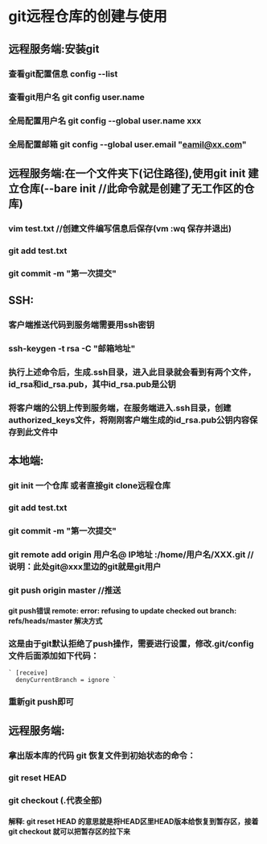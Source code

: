 <!--
 * @Author: zhangjingguo
 * @Date: 2019-09-06 14:21:47
 * @LastEditTime: 2019-09-06 16:07:36
 * @Description: file content
 -->
#   git远程仓库的创建与使用

##  远程服务端:安装git 
### 查看git配置信息 config --list
### 查看git用户名  git config user.name
### 全局配置用户名 git config --global user.name xxx
### 全局配置邮箱   git config --global user.email "eamil@xx.com"

##  远程服务端:在一个文件夹下(记住路径),使用git init 建立仓库(--bare init //此命令就是创建了无工作区的仓库)
### vim test.txt //创建文件编写信息后保存(vm :wq 保存并退出)
### git add test.txt
### git commit -m "第一次提交"

##  SSH:
### 客户端推送代码到服务端需要用ssh密钥
### ssh-keygen -t rsa -C "邮箱地址"
### 执行上述命令后，生成.ssh目录，进入此目录就会看到有两个文件，id_rsa和id_rsa.pub，其中id_rsa.pub是公钥
### 将客户端的公钥上传到服务端，在服务端进入.ssh目录，创建authorized_keys文件，将刚刚客户端生成的id_rsa.pub公钥内容保存到此文件中

##  本地端:
### git init 一个仓库 或者直接git clone远程仓库
### git add test.txt
### git commit -m "第一次提交"
### git remote add origin 用户名@ IP地址 :/home/用户名/XXX.git  //说明：此处git@xxx里边的git就是git用户
### git push origin master  //推送
#### git push错误 remote: error: refusing to update checked out branch: refs/heads/master 解决方式
### 这是由于git默认拒绝了push操作，需要进行设置，修改.git/config文件后面添加如下代码：
    ` [receive]
      denyCurrentBranch = ignore `
### 重新git push即可

##  远程服务端:
### 拿出版本库的代码 git 恢复文件到初始状态的命令：
### git reset HEAD <file>
### git checkout <file> (.代表全部)
#### 解释: git reset HEAD 的意思就是将HEAD区里HEAD版本给恢复到暂存区，接着git checkout 就可以把暂存区的拉下来
